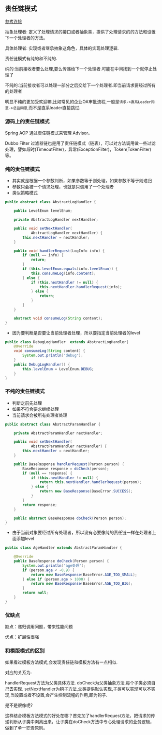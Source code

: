 ## 责任链模式



[参考连接](https://blog.csdn.net/qq_24629159/article/details/88672992)

抽象处理者: 定义了处理请求的接口或者抽象类，提供了处理请求的的方法和设置下一个处理者的方法。

具体处理者: 实现或者继承抽象这角色，具体的实现处理逻辑.

责任链模式有纯的和不纯的.

纯的:当前接收者要么处理,要么传递给下一个处理者.可能在中间找到一个就停止处理了

不纯的:当前接收者可以处理一部分之后交给下一个处理者.即当前请求要经过所有的处理者

明显不纯的更加受欢迎嘛,比如常见的企业OA审批流程,一般是`请求->直系Leader同意->总监同意`,而不是直系leader直接跳过.

### 源码上的责任链模式

Spring AOP 通过责任链模式来管理 Advisor。

Dubbo Filter 过滤器链也是用了责任链模式（链表），可以对方法调用做一些过滤处理，譬如超时(TimeoutFilter)，异常(ExceptionFilter)，Token(TokenFilter)等。

 

### 纯的责任链模式

- 其实就是根据一个参数判断，如果参数等于则处理，如果参数不等于则递归
- 参数只会被一个请求处理，也就是只调用了一个处理者
- 类似策略模式

```java
public abstract class AbstractLogHandler {

    public LevelEnum levelEnum;

    private AbstractLogHandler nextHandler;

    public void setNextHandler(
            AbstractLogHandler nextHandler) {
        this.nextHandler = nextHandler;
    }

    public void handlerRequest(LogInfo info) {
        if (null == info) {
            return;
        }
        if (this.levelEnum.equals(info.levelEnum)) {
            this.consumeLog(info.content);
        } else {
            if (this.nextHandler != null) {
                this.nextHandler.handlerRequest(info);
            } else {
                return;
            }
        }
    }

    abstract void consumeLog(String content);
}
```

- 因为要判断是否要让当前处理者处理，所以要指定当前处理者的level

```java
public class DebugLogHandler  extends AbstractLogHandler{
    @Override
    void consumeLog(String content) {
        System.out.println("debug");
    }
    public DebugLogHandler() {
        this.levelEnum = LevelEnum.DEBUG;
    }
}
```



### 不纯的责任链模式

- 判断之前先处理
- 如果不符合要求继续处理
- 当前请求会被所有处理者处理

```java
public abstract class AbstractParamHandler {

    private AbstractParamHandler nextHandler;

    public void setNextHandler(
            AbstractParamHandler nextHandler) {
        this.nextHandler = nextHandler;
    }

    public BaseResponse handlerRequest(Person person) {
        BaseResponse response = doCheck(person);
        if (null == response) {
            if (this.nextHandler != null) {
                return this.nextHandler.handlerRequest(person);
            } else {
                return new BaseResponse(BaseError.SUCCESS);
            }
        }
        return response;
    }

    public abstract BaseResponse doCheck(Person person);
}
```

- 由于当前对象要经过所有处理者，所以没有必要像纯的责任链一样在处理者上面添加level

```java
public class AgeHandler extends AbstractParamHandler {

    @Override
    public BaseResponse doCheck(Person person) {
        System.out.println("age处理");
        if (person.age < -0.9) {
            return new BaseResponse(BaseError.AGE_TOO_SMALL);
        } else if (person.age > 1000) {
            return new BaseResponse(BaseError.AGE_TOO_BIG);
        }
        return null;
    }
}
```



### 优缺点

缺点：递归调用问题，带来性能问题

优点：扩展性很强

### 和模版模式的区别

如果看过模板方法模式,会发现责任链和模板方法有一点相似.

对应的关系为:

handlerRequest方法为父类具体方法.
doCheck为父类抽象方法,每个子类必须自己去实现.
setNextHandler为钩子方法,父类提供默认实现,子类可以实现可以不实现,当设置或者不设置,会产生控制流程的作用,即为钩子.

是不是很像呢?

这样结合模板方法模式的好处在哪？首先加了handlerRequest方法，把请求的传递判断从子类中剥离出来，让子类在doCheck方法中专心处理请求的业务逻辑，做到了单一职责原则。

